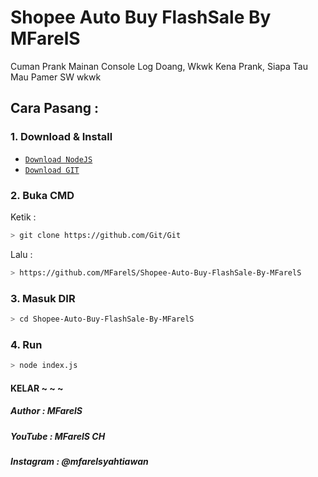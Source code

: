 # Shopee Auto Buy FlashSale By MFarelS
Cuman Prank Mainan Console Log Doang, Wkwk Kena Prank, Siapa Tau Mau Pamer SW wkwk

## Cara Pasang :

### 1. Download & Install
* [`Download NodeJS`](https://nodejs.org/en/download/)
* [`Download GIT`](https://git-scm.com/downloads)

### 2. Buka CMD
Ketik :
```bash
> git clone https://github.com/Git/Git
```
Lalu :
```bash
> https://github.com/MFarelS/Shopee-Auto-Buy-FlashSale-By-MFarelS
```

### 3. Masuk DIR
```bash
> cd Shopee-Auto-Buy-FlashSale-By-MFarelS
```

### 4. Run
```bash
> node index.js
```

#### KELAR ~ ~ ~

##### Author : MFarelS
##### YouTube : MFarelS CH
##### Instagram : @mfarelsyahtiawan
